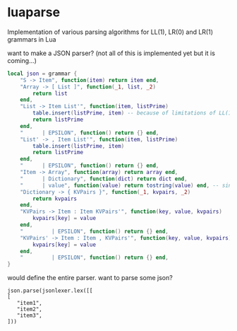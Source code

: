 # luaparse
Implementation of various parsing algorithms for LL(1), LR(0) and LR(1) grammars in Lua


want to make a JSON parser? (not all of this is implemented yet but it is coming...)

```Lua
local json = grammar {
    "S -> Item", function(item) return item end,
    "Array -> [ List ]", function(_1, list, _2)
        return list
    end,
    "List -> Item List'", function(item, listPrime)
        table.insert(listPrime, item) -- because of limitations of LL(1) this will make items appear in reverse order sadness
        return listPrime
    end,
    "      | EPSILON", function() return {} end,
    "List' -> , Item List'", function(item, listPrime)
        table.insert(listPrime, item)
        return listPrime
    end,
    "      | EPSILON", function() return {} end,
    "Item -> Array", function(array) return array end,
    "      | Dictionary", function(dict) return dict end,
    "      | value", function(value) return tostring(value) end, -- since this is a token
    "Dictionary -> { KVPairs }", function(_1, kvpairs, _2)
        return kvpairs
    end,
    "KVPairs -> Item : Item KVPairs'", function(key, value, kvpairs)
        kvpairs[key] = value
    end,
    "         | EPSILON", function() return {} end,
    "KVPairs' -> Item : Item , KVPairs'", function(key, value, kvpairs)
        kvpairs[key] = value
    end,
    "         | EPSILON", function() return {} end,
}
```
would define the entire parser. want to parse some json?
```
json.parse(jsonlexer.lex([[
[
   "item1",
   "item2",
   "item3",
]))
